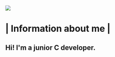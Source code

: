 # ![](https://img.novosti-n.org/upload/ukraine/892003.jpg)
# | Information about me | 
## Hi! I'm a junior C developer.
